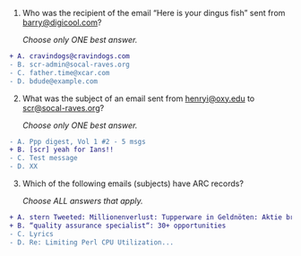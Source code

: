 1. Who was the recipient of the email “Here is your dingus fish” sent from barry@digicool.com?

   _Choose only ONE best answer._
```diff
+ A. cravindogs@cravindogs.com
- B. scr-admin@socal-raves.org
- C. father.time@xcar.com
- D. bdude@example.com
```
2. What was the subject of an email sent from henryi@oxy.edu to scr@socal-raves.org?

   _Choose only ONE best answer._
```diff
- A. Ppp digest, Vol 1 #2 - 5 msgs
+ B. [scr] yeah for Ians!!
- C. Test message
- D. XX
```
3. Which of the following emails (subjects) have ARC records?

   _Choose ALL answers that apply._
```diff
+ A. stern Tweeted: Millionenverlust: Tupperware in Geldnöten: Aktie bric...
+ B. “quality assurance specialist“: 30+ opportunities
- C. Lyrics
- D. Re: Limiting Perl CPU Utilization...
```